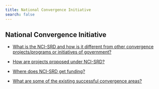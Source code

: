 ```yaml
---
title: National Convergence Initiative
search: false
---
```


## National Convergence Initiative


 - [What is the NCI-SRD and how is it different from other convergence projects/programs or initiatives of government?](/fy-2022-plan-and-budget/national-convergence-initiative/what-is-the-nci-srd-and-how-is-it-different-from-other-convergence-projectsprograms-or-initiatives-o)
    
 - [How are projects proposed under NCI-SRD?](/fy-2022-plan-and-budget/national-convergence-initiative/how-are-projects-proposed-under-nci-srd)
    
 - [Where does NCI-SRD get funding?](/fy-2022-plan-and-budget/national-convergence-initiative/where-does-nci-srd-get-funding)
    
 - [What are some of the existing successful convergence areas?](/fy-2022-plan-and-budget/national-convergence-initiative/what-are-some-of-the-existing-successful-convergence-areas)
    
